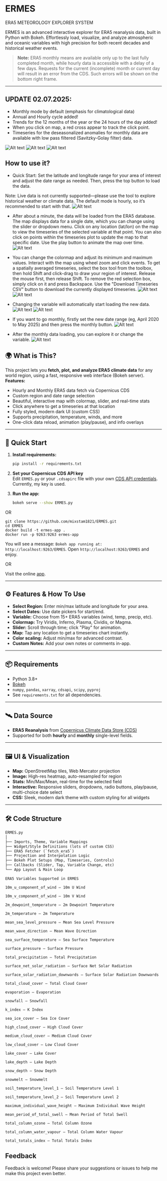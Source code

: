 # ERMES
ERA5 METEOROLOGY EXPLORER SYSTEM

ERMES is an advanced interactive explorer for ERA5 reanalysis data, built in Python with Bokeh. Effortlessly load, visualize, and analyze atmospheric and oceanic variables with high precision for both recent decades and historical weather events.

> **Note:** ERA5 monthly means are available only up to the last fully completed month, while hourly data is accessible with a delay of a few days. Requests for the current (incomplete) month or current day will result in an error from the CDS. Such errors will be shown on the bottom right frame.


---

## UPDATE 02.07.2025:
- Monthly mode by default (emphasis for climatological data)
- Annual and Hourly cycle added!
- Trends for the 12 months of the year or the 24 hours of the day added!
- When you click on map, a red cross appear to track the click point.
- Timeseries for the deseasonalized anomalies for monthly data are available with low pass filtered (Savitzky-Golay filter) data.

![Alt text](assets/Screenshot_20250703_042008.png)
![Alt text](assets/Screenshot_20250703_042909.png)
![Alt text](assets/Screenshot_20250703_043311.png)


## How to use it?

- Quick Start:
Set the latitude and longitude range for your area of interest and adjust the date range as needed. Then, press the top button to load the data.

Note: Live data is not currently supported—please use the tool to explore historical weather or climate data. The default mode is hourly, so it’s recommended to start with that.
  ![Alt text](assets/er1.gif)
  
- After about a minute, the data will be loaded from the ERA5 database. The map displays data for a single date, which you can change using the slider or dropdown menu.
Click on any location (lat/lon) on the map to view the timeseries of the selected variable at that point. You can also click on points within the timeseries plot to update the map to that specific date. Use the play button to animate the map over time.
  ![Alt text](assets/er2.gif)
  
- You can change the colormap and adjust its minimum and maximum values. Interact with the map using wheel zoom and click events.
To get a spatially averaged timeseries, select the box tool from the toolbox, then hold Shift and click-drag to draw your region of interest. Release the mouse first, then release Shift.
To remove the red selection box, simply click on it and press Backspace.
Use the "Download Timeseries CSV" button to download the currently displayed timeseries.
  ![Alt text](assets/er3.gif)
  ![Alt text](assets/er4.gif)
  
- Changing the variable will automatically start loading the new data.
  ![Alt text](assets/er5.gif)
  ![Alt text](assets/er6.gif)

- If you want to go monthly, firstly set the new date range (eg, April 2020 to May 2025) and then press the monthly button.
  ![Alt text](assets/er7.gif)

  
- After the monthly data loading, you can explore it or change the variable.
  ![Alt text](assets/er8.gif)


## 🌍 What is This?

This project lets you **fetch, plot, and analyze ERA5 climate data** for any world region, using a fast, responsive web interface (Bokeh server).  
**Features:**
- Hourly and Monthly ERA5 data fetch via Copernicus CDS
- Custom region and date range selection
- Beautiful, interactive map with colormap, slider, and real-time stats
- Click anywhere to get a timeseries at that location
- Fully styled, modern dark UI (custom CSS)
- Supports precipitation, temperature, winds, and more
- One-click data reload, animation (play/pause), and info overlays

---

## 🏁 Quick Start

1. **Install requirements:**
    ```bash
    pip install -r requirements.txt
    ```

2. **Set your Copernicus CDS API key**  
   Edit `ERMES.py` or your `.cdsapirc` file with your own [CDS API credentials](https://cds.climate.copernicus.eu/). Currently, my key is used.

3. **Run the app:**
    ```bash
    bokeh serve --show ERMES.py
    ```
OR

```
git clone https://github.com/mixstam1821/ERMES.git
cd ERMES
docker build -t ermes-app .
docker run -p 9263:9263 ermes-app
```
You will see a message: `Bokeh app running at: http://localhost:9263/ERMES`. Open `http://localhost:9263/ERMES` and enjoy.

OR

Visit the online [app](https://py.cafe/app/mixstam1821/ERMES%3A%20ERA5%20Meteorology%20Explorer%20System).

---

## ⚙️ Features & How To Use

- **Select Region:** Enter min/max latitude and longitude for your area.
- **Select Dates:** Use date pickers for start/end.
- **Variable:** Choose from 15+ ERA5 variables (wind, temp, precip, etc).
- **Colormap:** Try Viridis, Inferno, Plasma, Cividis, or Magma.
- **Slider:** Scroll through time; click "Play" for animation.
- **Map:** Tap any location to get a timeseries chart instantly.
- **Color scaling:** Adjust min/max for advanced contrast.
- **Custom Notes:** Add your own notes or comments in-app.

---

## 📦 Requirements

- Python 3.8+
- [Bokeh](https://bokeh.org/)
- `numpy`, `pandas`, `xarray`, `cdsapi`, `scipy`, `pyproj`
- See `requirements.txt` for all dependencies.

---

## 🛰️ Data Source

- **ERA5 Reanalysis** from [Copernicus Climate Data Store (CDS)](https://cds.climate.copernicus.eu/cdsapp#!/dataset/reanalysis-era5-single-levels)
- Supported for both **hourly** and **monthly** single-level fields.

---

## 🖼️ UI & Visualization

- **Map:** OpenStreetMap tiles, Web Mercator projection
- **Image:** High-res heatmap, auto-resampled for region
- **Stats:** Min/Max/Mean, real-time for the selected field
- **Interactive:** Responsive sliders, dropdowns, radio buttons, play/pause, multi-choice date select
- **CSS:** Sleek, modern dark theme with custom styling for all widgets

---

## 🛠️ Code Structure

```txt
ERMES.py
│
├── Imports, Theme, Variable Mappings
├── Widget/Style Definitions (lots of custom CSS)
├── ERA5 Fetcher (`fetch_era5`)
├── Projection and Interpolation Logic
├── Bokeh Plot Setups (Map, Timeseries, Controls)
├── Callbacks (Slider, Tap, Variable Change, etc)
└── App Layout & Main Loop
 ```
```
ERA5 Variables Supported in ERMES

10m_u_component_of_wind – 10m U Wind

10m_v_component_of_wind – 10m V Wind

2m_dewpoint_temperature – 2m Dewpoint Temperature

2m_temperature – 2m Temperature

mean_sea_level_pressure – Mean Sea Level Pressure

mean_wave_direction – Mean Wave Direction

sea_surface_temperature – Sea Surface Temperature

surface_pressure – Surface Pressure

total_precipitation – Total Precipitation

surface_net_solar_radiation – Surface Net Solar Radiation

surface_solar_radiation_downwards – Surface Solar Radiation Downwards

total_cloud_cover – Total Cloud Cover

evaporation – Evaporation

snowfall – Snowfall

k_index – K Index

sea_ice_cover – Sea Ice Cover

high_cloud_cover – High Cloud Cover

medium_cloud_cover – Medium Cloud Cover

low_cloud_cover – Low Cloud Cover

lake_cover – Lake Cover

lake_depth – Lake Depth

snow_depth – Snow Depth

snowmelt – Snowmelt

soil_temperature_level_1 – Soil Temperature Level 1

soil_temperature_level_2 – Soil Temperature Level 2

maximum_individual_wave_height – Maximum Individual Wave Height

mean_period_of_total_swell – Mean Period of Total Swell

total_column_ozone – Total Column Ozone

total_column_water_vapour – Total Column Water Vapour

total_totals_index – Total Totals Index
```

## Feedback
Feedback is welcome!
Please share your suggestions or issues to help me make this project even better.

